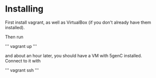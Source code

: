 # Installing

First install vagrant, as well as VirtualBox (if you don't already
have them installed).

Then run

'''
vagrant up
'''

and about an hour later, you should have a VM with 5genC installed.
Connect to it with

'''
vagrant ssh
'''
